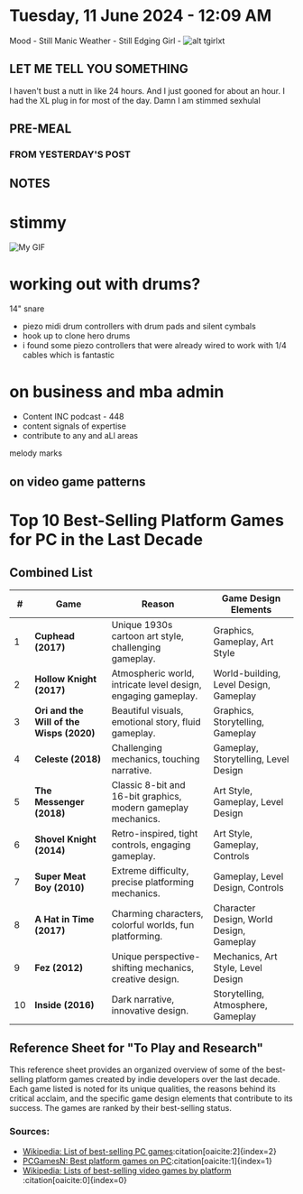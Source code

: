 # Tuesday, 11 June 2024 - 12:09 AM
 Mood - Still Manic
 Weather - Still Edging
 Girl - ![alt tgirlxt](image-3.png)

 ## LET ME TELL YOU SOMETHING 

 I haven't bust a nutt in like 24 hours. And I just gooned for about an hour.
 I had the XL plug in for most of the day. 
 Damn I am stimmed sexhulal

 ## PRE-MEAL 

### FROM YESTERDAY'S POST

 ## NOTES

 # stimmy

![My GIF](C:/Users/U01_LEECHSEED/Desktop/_setsunadev/_devlog/.devlog.entries/.entries/.entries/.entriesassets/1717918054337654.gif)


# working out with drums?
14" snare 
- piezo midi drum controllers with drum pads and silent cymbals
- hook up to clone hero drums 
- i found some piezo controllers that were already wired to work with 1/4 cables which is fantastic

# on business and mba admin 

- Content INC podcast - 448
- content signals of expertise
- contribute to any and aLl areas 


melody marks

## on video game patterns 

# Top 10 Best-Selling Platform Games for PC in the Last Decade

## Combined List

| **#** | **Game**                  | **Reason**                                                                          | **Game Design Elements**                      |
|-------|---------------------------|-------------------------------------------------------------------------------------|-----------------------------------------------|
| 1     | **Cuphead (2017)**        | Unique 1930s cartoon art style, challenging gameplay.                               | Graphics, Gameplay, Art Style                 |
| 2     | **Hollow Knight (2017)**  | Atmospheric world, intricate level design, engaging gameplay.                       | World-building, Level Design, Gameplay        |
| 3     | **Ori and the Will of the Wisps (2020)** | Beautiful visuals, emotional story, fluid gameplay.                                 | Graphics, Storytelling, Gameplay              |
| 4     | **Celeste (2018)**        | Challenging mechanics, touching narrative.                                          | Gameplay, Storytelling, Level Design          |
| 5     | **The Messenger (2018)**  | Classic 8-bit and 16-bit graphics, modern gameplay mechanics.                       | Art Style, Gameplay, Level Design             |
| 6     | **Shovel Knight (2014)**  | Retro-inspired, tight controls, engaging gameplay.                                  | Art Style, Gameplay, Controls                 |
| 7     | **Super Meat Boy (2010)** | Extreme difficulty, precise platforming mechanics.                                  | Gameplay, Level Design, Controls              |
| 8     | **A Hat in Time (2017)**  | Charming characters, colorful worlds, fun platforming.                              | Character Design, World Design, Gameplay      |
| 9     | **Fez (2012)**            | Unique perspective-shifting mechanics, creative design.                             | Mechanics, Art Style, Level Design            |
| 10    | **Inside (2016)**         | Dark narrative, innovative design.                                                  | Storytelling, Atmosphere, Gameplay            |

## Reference Sheet for "To Play and Research"
This reference sheet provides an organized overview of some of the best-selling platform games created by indie developers over the last decade. Each game listed is noted for its unique qualities, the reasons behind its critical acclaim, and the specific game design elements that contribute to its success. The games are ranked by their best-selling status.

### Sources:
- [Wikipedia: List of best-selling PC games](https://en.wikipedia.org/wiki/List_of_best-selling_PC_games)&#8203;:citation[oaicite:2]{index=2}&#8203;
- [PCGamesN: Best platform games on PC](https://www.pcgamesn.com/best-pc-platformers)&#8203;:citation[oaicite:1]{index=1}&#8203;
- [Wikipedia: Lists of best-selling video games by platform](https://en.wikipedia.org/wiki/Lists_of_best-selling_video_games_by_platform)&#8203;:citation[oaicite:0]{index=0}&#8203;
